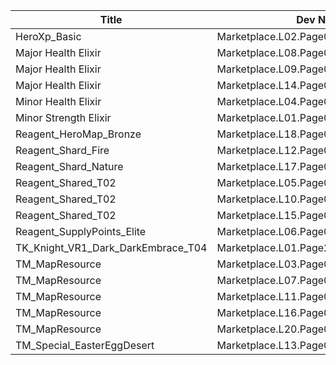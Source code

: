| Title | Dev Name | Quantity | Currency |  Price |
| ----- | -------- | -------- | -------- |  ----- |
| HeroXp_Basic | Marketplace.L02.Page02.XP.02 | 100000 | Gold | 200 |
| Major Health Elixir | Marketplace.L08.Page02.Free.26 | 3 | Gold | 0 |
| Major Health Elixir | Marketplace.L09.Page02.MajorElixir.06 | 8 | Gold | 50000 |
| Major Health Elixir | Marketplace.L14.Page02.ElixirAll.06 | 3 | Gold | 50000 |
| Minor Health Elixir | Marketplace.L04.Page02.MinorElixir.05 | 4 | Gold | 4000 |
| Minor Strength Elixir | Marketplace.L01.Page02.Free.07 | 5 | Gold | 0 |
| Reagent_HeroMap_Bronze | Marketplace.L18.Page02.Hero.05 | 1 | Gold | 300000 |
| Reagent_Shard_Fire | Marketplace.L12.Page02.Reagent.17 | 2 | Gems | 200 |
| Reagent_Shard_Nature | Marketplace.L17.Page02.Shard.19 | 2 | Gold | 300000 |
| Reagent_Shared_T02 | Marketplace.L05.Page02.PowerSource.02 | 10 | Gold | 2500 |
| Reagent_Shared_T02 | Marketplace.L10.Page02.PowerSource.05 | 15 | Gold | 2500 |
| Reagent_Shared_T02 | Marketplace.L15.Page02.PowerSource.08 | 20 | Gold | 2500 |
| Reagent_SupplyPoints_Elite | Marketplace.L06.Page02.Token.12 | 4 | Gold | 100000 |
| TK_Knight_VR1_Dark_DarkEmbrace_T04 | Marketplace.L01.Page2.VIP5.FreeBonus.51 | 2 | Gold | 0 |
| TM_MapResource | Marketplace.L03.Page02.MapFragments.02 | 3 | Gold | 20000 |
| TM_MapResource | Marketplace.L07.Page02.MapFragments.06 | 5 | Gold | 20000 |
| TM_MapResource | Marketplace.L11.Page02.TreasureMap.02 | 7 | Gold | 20000 |
| TM_MapResource | Marketplace.L16.Page02.TreasureMap.05 | 10 | Gold | 20000 |
| TM_MapResource | Marketplace.L20.Page02.Free.95 | 4 | Gold | 0 |
| TM_Special_EasterEggDesert | Marketplace.L13.Page02.MapsMisc.23 | 1 | Gems | 200 |
